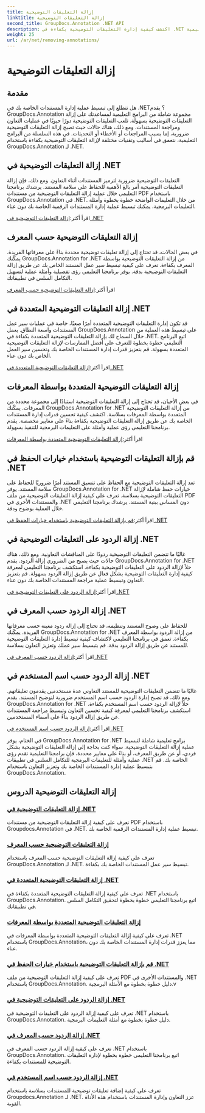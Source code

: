 ```yaml
---
title: إزالة التعليقات التوضيحية
linktitle: إزالة التعليقات التوضيحية
second_title: GroupDocs.Annotation .NET API
description: اكتشف كيفية إدارة التعليقات التوضيحية بكفاءة في .NET باستخدام البرامج التعليمية GroupDocs.Annotation. قم بتبسيط سير عمل المستند الخاص بك وتعزيز التعاون بسلاسة.
weight: 25
url: /ar/net/removing-annotations/
---
```


# إزالة التعليقات التوضيحية

## مقدمة

هل تتطلع إلى تبسيط عملية إدارة المستندات الخاصة بك في .NET؟ يقدم GroupDocs.Annotation مجموعة شاملة من البرامج التعليمية لمساعدتك على إزالة التعليقات التوضيحية بسهولة. تلعب التعليقات التوضيحية دورًا حيويًا في عمليات التعاون ومراجعة المستندات. ومع ذلك، هناك حالات حيث تصبح إزالة التعليقات التوضيحية ضرورية، إما بسبب المراجعات أو الأخطاء أو التحديثات. في هذه السلسلة من البرامج التعليمية، نتعمق في أساليب وتقنيات مختلفة لإزالة التعليقات التوضيحية بكفاءة باستخدام GroupDocs.Annotation لـ .NET.

## إزالة التعليقات التوضيحية في .NET
التعليقات التوضيحية ضرورية لترميز المستندات أثناء التعاون. ومع ذلك، فإن إزالة التعليقات التوضيحية أمر بالغ الأهمية للحفاظ على سلامة المستند. يرشدك برنامجنا التعليمي خلال عملية إزالة التعليقات التوضيحية من مستندات PDF باستخدام GroupDocs.Annotation في .NET. من خلال التعليمات الواضحة خطوة بخطوة وأمثلة التعليمات البرمجية، يمكنك تبسيط عملية إدارة المستندات الرقمية الخاصة بك دون عناء.

 اقرأ أكثر:[إزالة التعليقات التوضيحية في .NET](./remove-annotations/)

## إزالة التعليقات التوضيحية حسب المعرف
في بعض الحالات، قد تحتاج إلى إزالة تعليقات توضيحية محددة بناءً على معرفاتها الفريدة. يمكّنك GroupDocs.Annotation for .NET من إزالة التعليقات التوضيحية بواسطة المعرف بكفاءة. تعرف على كيفية تبسيط سير عمل المستند الخاص بك عن طريق إزالة التعليقات التوضيحية بدقة. يوفر برنامجنا التعليمي رؤى تفصيلية وأمثلة عملية لتسهيل التكامل السلس في تطبيقاتك.

 اقرأ أكثر:[إزالة التعليقات التوضيحية حسب المعرف](./remove-annotations-by-id/)

## إزالة التعليقات التوضيحية المتعددة في .NET
قد تكون إدارة التعليقات التوضيحية المتعددة أمرًا صعبًا، خاصة في عمليات سير عمل المستندات واسعة النطاق. يعمل GroupDocs.Annotation على تبسيط هذه العملية من خلال السماح لك بإزالة التعليقات التوضيحية المتعددة بكفاءة في .NET. اتبع البرنامج التعليمي خطوة بخطوة للتعرف على أفضل الممارسات لإزالة التعليقات التوضيحية المتعددة بسهولة. قم بتعزيز قدرات إدارة المستندات الخاصة بك وتحسين سير العمل الخاص بك دون عناء.

 اقرأ أكثر:[إزالة التعليقات التوضيحية المتعددة في .NET](./remove-multiple-annotations/)

## إزالة التعليقات التوضيحية المتعددة بواسطة المعرفات
في بعض الأحيان، قد تحتاج إلى إزالة التعليقات التوضيحية استنادًا إلى مجموعة محددة من المعرفات. يمكّنك GroupDocs.Annotation for .NET من إزالة التعليقات التوضيحية المتعددة بواسطة المعرفات بسلاسة. اكتشف كيفية تحسين قدرات إدارة المستندات الخاصة بك عن طريق إزالة التعليقات التوضيحية بكفاءة بناءً على معايير مخصصة. يقدم برنامجنا التعليمي رؤى عملية وأمثلة على التعليمات البرمجية للتنفيذ بسهولة.

 اقرأ أكثر:[إزالة التعليقات التوضيحية المتعددة بواسطة المعرفات](./remove-multiple-annotations-by-ids/)

## قم بإزالة التعليقات التوضيحية باستخدام خيارات الحفظ في .NET
تعد إزالة التعليقات التوضيحية مع الحفاظ على تنسيق المستند أمرًا ضروريًا للحفاظ على سلامة المستند. يوفر GroupDocs.Annotation for .NET خيارات حفظ شاملة لإزالة التعليقات التوضيحية بسلاسة. تعرف على كيفية إزالة التعليقات التوضيحية من ملف PDF والمستندات الأخرى في .NET دون المساس ببنية المستند. يرشدك برنامجنا التعليمي خلال العملية بوضوح ودقة.

 اقرأ أكثر:[قم بإزالة التعليقات التوضيحية باستخدام خيارات الحفظ في .NET](./remove-annotations-using-save-options/)

## إزالة الردود على التعليقات التوضيحية في .NET
غالبًا ما تتضمن التعليقات التوضيحية ردودًا على المناقشات التعاونية. ومع ذلك، هناك حالات حيث يصبح من الضروري إزالة الردود. يقدم GroupDocs.Annotation for .NET حلاً لإزالة الردود على التعليقات التوضيحية بكفاءة. استكشف برنامجنا التعليمي لمعرفة كيفية إدارة التعليقات التوضيحية بشكل فعال عن طريق إزالة الردود بسهولة. قم بتعزيز التعاون وتبسيط عملية مراجعة المستندات الخاصة بك دون عناء.

 اقرأ أكثر:[إزالة الردود على التعليقات التوضيحية في .NET](./remove-replies-to-annotations/)

## إزالة الردود حسب المعرف في .NET
للحفاظ على وضوح المستند وتنظيمه، قد تحتاج إلى إزالة ردود معينة حسب معرفاتها الفريدة. يمكّنك GroupDocs.Annotation for .NET من إزالة الردود بواسطة المعرف بكفاءة. تعمق في برنامجنا التعليمي لاكتشاف كيفية تبسيط إدارة التعليقات التوضيحية للمستند عن طريق إزالة الردود بدقة. قم بتبسيط سير عملك وتعزيز التعاون بسلاسة.

 اقرأ أكثر:[إزالة الردود حسب المعرف في .NET](./remove-replies-by-id/)

## إزالة الردود حسب اسم المستخدم في .NET
غالبًا ما تتضمن التعليقات التوضيحية للمستند التعاوني عدة مستخدمين يقدمون تعليقاتهم. ومع ذلك، قد تصبح إدارة الردود حسب اسم المستخدم ضرورية لتوضيح المستند. يقدم GroupDocs.Annotation for .NET حلاً لإزالة الردود حسب اسم المستخدم بكفاءة. استكشف برنامجنا التعليمي لمعرفة كيفية تحسين التعاون وتبسيط مراجعة المستندات عن طريق إزالة الردود بناءً على أسماء المستخدمين.

 اقرأ أكثر:[إزالة الردود حسب اسم المستخدم في .NET](./remove-replies-by-username/)

في الختام، يوفر GroupDocs.Annotation for .NET برامج تعليمية شاملة لتبسيط عملية إزالة التعليقات التوضيحية. سواء كنت بحاجة إلى إزالة التعليقات التوضيحية بشكل فردي، أو عن طريق المعرف، أو بناءً على معايير محددة، فإن برامجنا التعليمية تقدم رؤى عملية وأمثلة للتعليمات البرمجية للتكامل السلس في تطبيقات .NET الخاصة بك. قم بتبسيط عملية إدارة المستندات الخاصة بك وتعزيز التعاون باستخدام GroupDocs.Annotation.
## إزالة التعليقات التوضيحية الدروس
### [إزالة التعليقات التوضيحية في .NET](./remove-annotations/)
تعرف على كيفية إزالة التعليقات التوضيحية من مستندات PDF باستخدام Groupdocs.Annotation في .NET. تبسيط عملية إدارة المستندات الرقمية الخاصة بك.
### [إزالة التعليقات التوضيحية حسب المعرف](./remove-annotations-by-id/)
تعرف على كيفية إزالة التعليقات التوضيحية حسب المعرف باستخدام GroupDocs.Annotation لـ .NET. تبسيط سير عمل المستندات الخاصة بك بكفاءة.
### [إزالة التعليقات التوضيحية المتعددة في .NET](./remove-multiple-annotations/)
تعرف على كيفية إزالة التعليقات التوضيحية المتعددة بكفاءة في .NET باستخدام GroupDocs.Annotation. اتبع برنامجنا التعليمي خطوة بخطوة لتحقيق التكامل السلس في تطبيقاتك.
### [إزالة التعليقات التوضيحية المتعددة بواسطة المعرفات](./remove-multiple-annotations-by-ids/)
تعرف على كيفية إزالة التعليقات التوضيحية المتعددة بواسطة المعرفات في .NET باستخدام GroupDocs.Annotation، مما يعزز قدرات إدارة المستندات الخاصة بك دون عناء.
### [قم بإزالة التعليقات التوضيحية باستخدام خيارات الحفظ في .NET](./remove-annotations-using-save-options/)
تعرف على كيفية إزالة التعليقات التوضيحية من ملف PDF والمستندات الأخرى في .NET باستخدام GroupDocs.Annotation. دليل خطوة بخطوة مع الأمثلة البرمجية.v
### [إزالة الردود على التعليقات التوضيحية في .NET](./remove-replies-to-annotations/)
تعرف على كيفية إزالة الردود على التعليقات التوضيحية في .NET باستخدام GroupDocs.Annotation. دليل خطوة بخطوة مع أمثلة التعليمات البرمجية.
### [إزالة الردود حسب المعرف في .NET](./remove-replies-by-id/)
تعرف على كيفية إزالة الردود حسب المعرف في .NET باستخدام GroupDocs.Annotation. اتبع برنامجنا التعليمي خطوة بخطوة لإدارة التعليقات التوضيحية للمستندات بكفاءة.
### [إزالة الردود حسب اسم المستخدم في .NET](./remove-replies-by-username/)
تعرف على كيفية إضافة تعليقات توضيحية للمستندات بسلاسة باستخدام Groupdocs.Annotation لـ .NET. عزز التعاون وإدارة المستندات باستخدام هذه الأداة القوية.